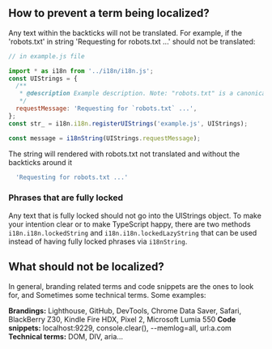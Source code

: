 ## How to prevent a term being localized?

Any text within the backticks will not be translated.
For example, if the 'robots.txt' in string 'Requesting for robots.txt ...' should not be translated:

```javascript
// in example.js file

import * as i18n from '../i18n/i18n.js';
const UIStrings = {
  /**
   * @description Example description. Note: "robots.txt" is a canonical filename and should not be translated.
   */
  requestMessage: 'Requesting for `robots.txt` ...',
};
const str_ = i18n.i18n.registerUIStrings('example.js', UIStrings);

const message = i18nString(UIStrings.requestMessage);
```
The string will rendered with robots.txt not translated and without the backticks around it
```javascript
  'Requesting for robots.txt ...'
```

### Phrases that are fully locked
Any text that is fully locked should not go into the UIStrings object. To make your intention clear
or to make TypeScript happy, there are two methods `i18n.i18n.lockedString` and `i18n.i18n.lockedLazyString`
that can be used instead of having fully locked phrases via `i18nString`.

## What should not be localized?
In general, branding related terms and code snippets are the ones to look for, and Sometimes some technical terms. Some examples:

**Brandings:**
Lighthouse, GitHub, DevTools, Chrome Data Saver, Safari, BlackBerry Z30, Kindle Fire HDX, Pixel 2, Microsoft Lumia 550
**Code snippets:**
localhost:9229, console.clear(), --memlog=all, url:a.com
**Technical terms:**
DOM, DIV, aria...
